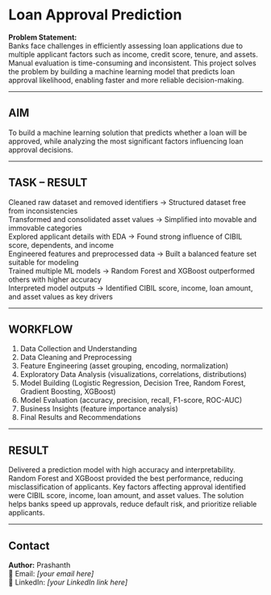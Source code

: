 # Loan Approval Prediction

**Problem Statement:**  
Banks face challenges in efficiently assessing loan applications due to multiple applicant factors such as income, credit score, tenure, and assets. Manual evaluation is time-consuming and inconsistent. This project solves the problem by building a machine learning model that predicts loan approval likelihood, enabling faster and more reliable decision-making.

---

## AIM  
To build a machine learning solution that predicts whether a loan will be approved, while analyzing the most significant factors influencing loan approval decisions.

---

## TASK – RESULT  

Cleaned raw dataset and removed identifiers → Structured dataset free from inconsistencies  
Transformed and consolidated asset values → Simplified into movable and immovable categories  
Explored applicant details with EDA → Found strong influence of CIBIL score, dependents, and income  
Engineered features and preprocessed data → Built a balanced feature set suitable for modeling  
Trained multiple ML models → Random Forest and XGBoost outperformed others with higher accuracy  
Interpreted model outputs → Identified CIBIL score, income, loan amount, and asset values as key drivers  

---

## WORKFLOW  

1. Data Collection and Understanding  
2. Data Cleaning and Preprocessing  
3. Feature Engineering (asset grouping, encoding, normalization)  
4. Exploratory Data Analysis (visualizations, correlations, distributions)  
5. Model Building (Logistic Regression, Decision Tree, Random Forest, Gradient Boosting, XGBoost)  
6. Model Evaluation (accuracy, precision, recall, F1-score, ROC-AUC)  
7. Business Insights (feature importance analysis)  
8. Final Results and Recommendations  

---

## RESULT  

Delivered a  prediction model with high accuracy and interpretability. Random Forest and XGBoost provided the best performance, reducing misclassification of applicants. Key factors affecting approval identified were CIBIL score, income, loan amount, and asset values. The solution helps banks speed up approvals, reduce default risk, and prioritize reliable applicants.  

---

## Contact  

**Author:** Prashanth  
📧 Email: *[your email here]*  
🔗 LinkedIn: *[your LinkedIn link here]*  
